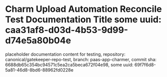 # Charm Upload Automation Reconcile Test Documentation Title some uuid: caa31af8-d03d-4b53-9d99-d74e5a80b04e
 placeholder documentation content for testing,  repository: canonical/gatekeeper-repo-test,  branch: paas-app-charmer,  commit sha: 6688db65c354bc94571c5ea2ca5beca672f04e98,  some uuid: 69f7f6d8-5a81-46d8-8bd6-88962fd0228e